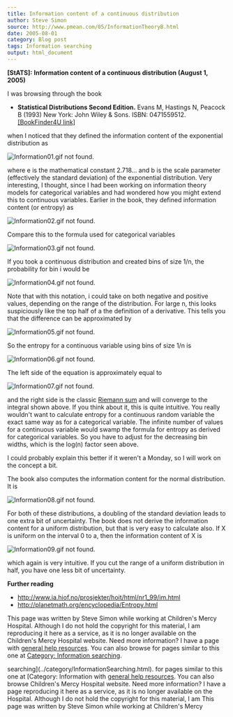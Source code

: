 ```yaml
---
title: Information content of a continuous distribution
author: Steve Simon
source: http://www.pmean.com/05/InformationTheoryB.html
date: 2005-08-01
category: Blog post
tags: Information searching
output: html_document
---
```

**[StATS]:** **Information content of a continuous
distribution (August 1, 2005)**

I was browsing through the book

-   **Statistical Distributions Second Edition.** Evans M, Hastings N,
    Peacock B (1993) New York: John Wiley & Sons. ISBN: 0471559512.
    [\[BookFinder4U
    link\]](http://www.bookfinder4u.com/detail/0471559512.html)

when I noticed that they defined the information content of the
exponential distribution as

![Information01.gif not found.](../../../web/images/05/InformationTheoryB01.png)

where e is the mathematical constant 2.718\... and b is the scale
parameter (effectively the standard deviation) of the exponential
distribution. Very interesting, I thought, since I had been working on
information theory models for categorical variables and had wondered how
you might extend this to continuous variables. Earlier in the book, they
defined information content (or entropy) as

![Information02.gif not found.](../../../web/images/05/InformationTheoryB02.png)

Compare this to the formula used for categorical variables

![Information03.gif not found.](../../../web/images/05/InformationTheoryB03.png)

If you took a continuous distribution and created bins of size 1/n, the
probability for bin i would be

![Information04.gif not found.](../../../web/images/05/InformationTheoryB04.png)

Note that with this notation, i could take on both negative and positive
values, depending on the range of the distribution. For large n, this
looks suspiciously like the top half of a the definition of a
derivative. This tells you that the difference can be approximated by

![Information05.gif not found.](../../../web/images/05/InformationTheoryB05.png)

So the entropy for a continuous variable using bins of size 1/n is

![Information06.gif not found.](../../../web/images/05/InformationTheoryB06.png)

The left side of the equation is approximately equal to

![Information07.gif not found.](../../../web/images/05/InformationTheoryB07.png)

and the right side is the classic [Riemann
sum](http://en.wikipedia.org/wiki/Riemann_sum) and will converge to the
integral shown above. If you think about it, this is quite intuitive.
You really wouldn\'t want to calculate entropy for a continuous random
variable the exact same way as for a categorical variable. The infinite
number of values for a continuous variable would swamp the formula for
entropy as derived for categorical variables. So you have to adjust for
the decreasing bin widths, which is the log(n) factor seen above.

I could probably explain this better if it weren\'t a Monday, so I will
work on the concept a bit.

The book also computes the information content for the normal
distribution. It is

![Information08.gif not found.](../../../web/images/05/InformationTheoryB08.png)

For both of these distributions, a doubling of the standard deviation
leads to one extra bit of uncertainty. The book does not derive the
information content for a uniform distribution, but that is very easy to
calculate also. If X is uniform on the interval 0 to a, then the
information content of X is

![Information09.gif not found.](../../../web/images/05/InformationTheoryB09.png)

which again is very intuitive. If you cut the range of a uniform
distribution in half, you have one less bit of uncertainty.

**Further reading**

-   <http://www.ia.hiof.no/prosjekter/hoit/html/nr1_99/im.html>
-   <http://planetmath.org/encyclopedia/Entropy.html>

This page was written by Steve Simon while working at Children\'s Mercy
Hospital. Although I do not hold the copyright for this material, I am
reproducing it here as a service, as it is no longer available on the
Children\'s Mercy Hospital website. Need more information? I have a page
with [general help resources](../GeneralHelp.html). You can also browse
for pages similar to this one at [Category: Information
searching](../category/InformationSearching.html).
<!---More--->
searching](../category/InformationSearching.html).
for pages similar to this one at [Category: Information
with [general help resources](../GeneralHelp.html). You can also browse
Children\'s Mercy Hospital website. Need more information? I have a page
reproducing it here as a service, as it is no longer available on the
Hospital. Although I do not hold the copyright for this material, I am
This page was written by Steve Simon while working at Children\'s Mercy

<!---Do not use
**[StATS]:** **Information content of a continuous
This page was written by Steve Simon while working at Children\'s Mercy
Hospital. Although I do not hold the copyright for this material, I am
reproducing it here as a service, as it is no longer available on the
Children\'s Mercy Hospital website. Need more information? I have a page
with [general help resources](../GeneralHelp.html). You can also browse
for pages similar to this one at [Category: Information
searching](../category/InformationSearching.html).
--->

